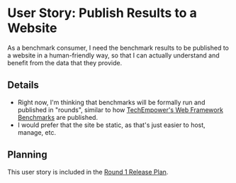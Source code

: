 # User Story: Publish Results to a Website

As a benchmark consumer,
  I need the benchmark results to be published to a website in a human-friendly way,
  so that I can actually understand and benefit from the data that they provide.


## Details

* Right now, I'm thinking that benchmarks will be formally run and published in "rounds",
    similar to how [TechEmpower's Web Framework Benchmarks](https://www.techempower.com/benchmarks/)
    are published.
* I would prefer that the site be static, as that's just easier to host, manage, etc.


## Planning

This user story is included in the
  [Round 1 Release Plan](../plans/0001-round-1.md).